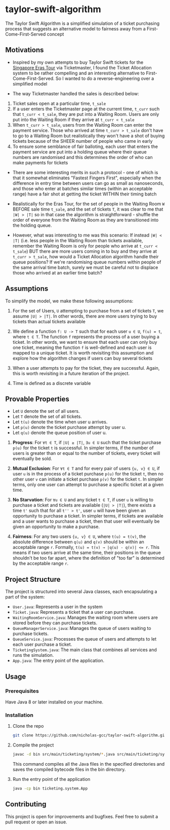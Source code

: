 # taylor-swift-algorithm

The Taylor Swift Algorithm is a simplified simulation of a ticket purchasing process that suggests an alternative model to fairness away from a First-Come-First-Served concept

## Motivations
- Inspired by my own attempts to buy Taylor Swift tickets for the [Singapore Eras Tour](https://www.sportshub.com.sg/events/taylor-swift-the-eras-tour) via Ticketmaster, I found the Ticket Allocation system to be rather compelling and an interesting alternative to First-Come-First-Served. So I wanted to do a reverse-engineering over a simplified model


- The way Ticketmaster handled the sales is described below: 
1. Ticket sales open at a particular time, `t_sale`
2. If a user enters the Ticketmaster page at the current time, `t_curr` such that `t_curr < t_sale`, they are put into a Waiting Room. Users are only put into the Waiting Room if they arrive at `t_curr < t_sale`
3. When `t_curr > t_sale`, users from the Waiting Room can enter the payment service. Those who arrived at time `t_curr > t_sale` don't have to go to a Waiting Room but realistically they won't have a shot of buying tickets because of the SHEER number of people who came in early
4. To ensure some semblance of fair balloting, each user that enters the payment service are put into a holding queue where their queue numbers are randomised and this determines the order of who can make payments for tickets


- There are some interesting merits in such a protocol - one of which is that it somewhat eliminates "Fastest Fingers First", especially when the difference in entry time between users can go as small as nanoseconds, and those who enter at batches similar times (within an acceptable range) have a fair shot at getting the ticket WITHIN their timing batch


- Realistically for the Eras Tour, for the set of people in the Waiting Room `W` BEFORE sale time `t_sale`, and the set of tickets `T`, it was clear to me that `|W| > |T|` so in that case the algorithm is straightforward - shuffle the order of everyone from the Waiting Room as they are transitioned into the holding queue.


- However, what was interesting to me was this scenario: If instead `|W| < |T|` (i.e. less people in the Waiting Room than tickets available, remember the Waiting Room is only for people who arrive at `t_curr < t_sale`) BUT there are more users coming in to buy and they arrive at `t_curr > t_sale`, how would a Ticket Allocation algorithm handle their queue positions? If we're randomising queue numbers within people of the same arrival time batch, surely we must be careful not to displace those who arrived at an earlier time batch?

## Assumptions

To simplify the model, we make these following assumptions:
1. For the set of Users, `U` attempting to purchase from a set of tickets `T`, we assume `|U| > |T|`. In other words, there are more users trying to buy tickets than actual tickets available


1. We define a function `f: U -> T` such that for each user `u ∈ U`, `f(u) = t`, where `t ∈ T`. The function `f` represents the process of a user buying a ticket. In other words, we want to ensure that each user can only buy one ticket, meaning the function `f` is well-defined and each user is mapped to a unique ticket. It is worth revisiting this assumption and explore how the algorithm changes if users can buy several tickets


1. When a user attempts to pay for the ticket, they are successful. Again, this is worth revisiting in a future iteration of the project.

1. Time is defined as a discrete variable

## Provable Properties

- Let `U` denote the set of all users.
- Let `T` denote the set of all tickets.
- Let `t(u)` denote the time when user u arrives.
- Let `p(u)` denote the ticket purchase attempt by user u.
- Let `q(u)` denote the queue position of user u.

1. **Progress**: For `∀t ∈ T`, if `|U| ≥ |T|`, `∃u ∈ U` such that the ticket purchase `p(u)` for the ticket `t` is successful. In simpler terms, if the number of users is greater than or equal to the number of tickets, every ticket will eventually be sold.

  
1. **Mutual Exclusion**: For `∀t ∈ T` and for every pair of users `{u, v} ∈ U`, if user `u` is in the process of a ticket purchase `p(u)` for the ticket `t`, then no other user `v` can initiate a ticket purchase `p(v)` for the ticket `t`. In simpler terms, only one user can attempt to purchase a specific ticket at a given time.

1. **No Starvation**: For `∀u ∈ U` and any ticket `t ∈ T`, if user `u` is willing to purchase a ticket and tickets are available (`|U| > |T|`), there exists a time `t'` such that for all `t'' > t'`, user `u` will have been given an opportunity to purchase a ticket. In simpler terms, if tickets are available and a user wants to purchase a ticket, then that user will eventually be given an opportunity to make a purchase.

1. **Fairness**: For any two users `{u, v} ∈ U`, where `t(u) = t(v)`, the absolute difference between `q(u)` and `q(v)` should be within an acceptable range `r`. Formally, `t(u) = t(v) → |q(u) - q(v)| <= r`. This means if two users arrive at the same time, their positions in the queue shouldn't be too far apart, where the definition of "too far" is determined by the acceptable range `r`.

## Project Structure

The project is structured into several Java classes, each encapsulating a part of the system:

- `User.java`: Represents a user in the system
- `Ticket.java`: Represents a ticket that a user can purchase.
- `WaitingRoomService.java`: Manages the waiting room where users are stored before they can purchase tickets.
- `QueueManagerService.java`: Manages the queue of users waiting to purchase tickets.
- `QueueService.java`: Processes the queue of users and attempts to let each user purchase a ticket.
- `TicketingSystem.java`: The main class that combines all services and runs the simulation.
- `App.java`: The entry point of the application.

## Usage

### Prerequisites

Have Java 8 or later installed on your machine.

### Installation

1. Clone the repo
   ```sh
   git clone https://github.com/nicholas-gcc/taylor-swift-algorithm.git
   ```
2. Compile the project
   ```sh
   javac -d bin src/main/ticketing/system/*.java src/main/ticketing/system/**/*.java
   ```
   This command compiles all the Java files in the specified directories and saves the compiled bytecode files in the bin directory.


3. Run the entry point of the application
   ```sh
   java -cp bin ticketing.system.App
   ```

## Contributing

This project is open for improvements and bugfixes. Feel free to submit a pull request or open an issue.



